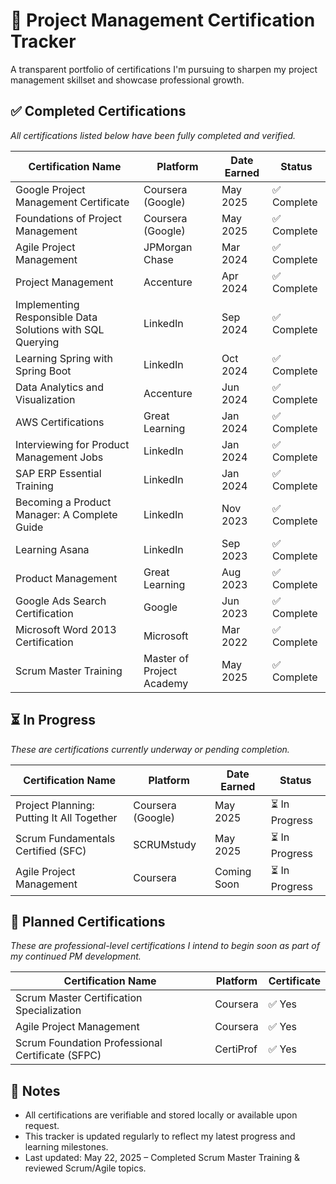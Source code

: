 # 📄 Project Management Certification Tracker

A transparent portfolio of certifications I'm pursuing to sharpen my project management skillset and showcase professional growth.

## ✅ Completed Certifications  
*All certifications listed below have been fully completed and verified.*

| Certification Name                                               | Platform                  | Date Earned | Status       |
|------------------------------------------------------------------|---------------------------|-------------|--------------|
| Google Project Management Certificate                            | Coursera (Google)         | May 2025    | ✅ Complete   |
| Foundations of Project Management                                | Coursera (Google)         | May 2025    | ✅ Complete   |
| Agile Project Management                                         | JPMorgan Chase            | Mar 2024    | ✅ Complete   |
| Project Management                                               | Accenture                 | Apr 2024    | ✅ Complete   |
| Implementing Responsible Data Solutions with SQL Querying        | LinkedIn                  | Sep 2024    | ✅ Complete   |
| Learning Spring with Spring Boot                                 | LinkedIn                  | Oct 2024    | ✅ Complete   |
| Data Analytics and Visualization                                 | Accenture                 | Jun 2024    | ✅ Complete   |
| AWS Certifications                                               | Great Learning            | Jan 2024    | ✅ Complete   |
| Interviewing for Product Management Jobs                         | LinkedIn                  | Jan 2024    | ✅ Complete   |
| SAP ERP Essential Training                                       | LinkedIn                  | Jan 2024    | ✅ Complete   |
| Becoming a Product Manager: A Complete Guide                     | LinkedIn                  | Nov 2023    | ✅ Complete   |
| Learning Asana                                                   | LinkedIn                  | Sep 2023    | ✅ Complete   |
| Product Management                                               | Great Learning            | Aug 2023    | ✅ Complete   |
| Google Ads Search Certification                                  | Google                    | Jun 2023    | ✅ Complete   |
| Microsoft Word 2013 Certification                                | Microsoft                 | Mar 2022    | ✅ Complete   |
| Scrum Master Training                                       | Master of Project Academy | May 2025    | ✅ Complete   |

## ⏳ In Progress  
*These are certifications currently underway or pending completion.*

| Certification Name                             | Platform                  | Date Earned | Status       |
|------------------------------------------------|---------------------------|-------------|--------------|
| Project Planning: Putting It All Together      | Coursera (Google)         | May 2025    | ⏳ In Progress|
| Scrum Fundamentals Certified (SFC)             | SCRUMstudy                | May 2025    | ⏳ In Progress|
| Agile Project Management                       | Coursera                  | Coming Soon | ⏳ In Progress|

## 🚀 Planned Certifications  
*These are professional-level certifications I intend to begin soon as part of my continued PM development.*

| Certification Name                                  | Platform                   | Certificate |
|-----------------------------------------------------|----------------------------|-------------|
| Scrum Master Certification Specialization           | Coursera                   | ✅ Yes       |
| Agile Project Management                            | Coursera                   | ✅ Yes       |
| Scrum Foundation Professional Certificate (SFPC)    | CertiProf                  | ✅ Yes       |

## 📌 Notes
- All certifications are verifiable and stored locally or available upon request.
- This tracker is updated regularly to reflect my latest progress and learning milestones.
- Last updated: May 22, 2025 – Completed Scrum Master Training & reviewed Scrum/Agile topics.
